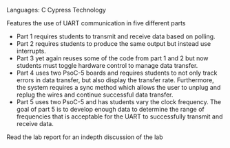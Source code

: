 Languages:
		C
		Cypress Technology

Features the use of UART communication in five different parts

* Part 1 requires students to transmit and receive data based on polling.
* Part 2 requires students to produce the same output but instead use interrupts.
* Part 3 yet again reuses some of the code from part 1 and 2 but now students must toggle hardware control to manage data transfer.
* Part 4 uses two PsoC-5 boards and requires students to not only track errors in data transfer, but also display the transfer rate. Furthermore, the system requires a sync method which allows the user to unplug and replug the wires and continue successful data transfer.
* Part 5 uses two PsoC-5 and has students vary the clock frequency. The goal of part 5 is to develop enough data to determine the range of frequencies that is acceptable for the UART to successfully transmit and receive data.

Read the lab report for an indepth discussion of the lab
